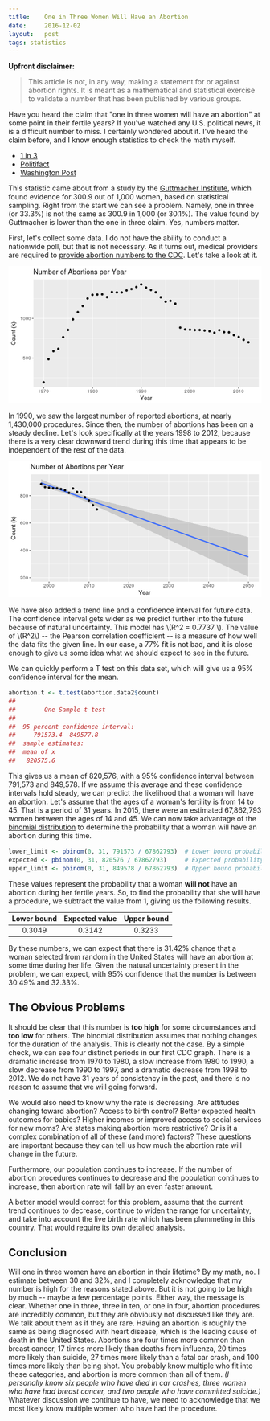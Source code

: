 ```yaml
---
title:    One in Three Women Will Have an Abortion
date:     2016-12-02
layout:   post
tags: statistics
---
```


**Upfront disclaimer:**

> This article is not, in any way, making a statement for or against abortion rights. It is meant as a mathematical and statistical exercise to validate a number that has been published by various groups.

Have you heard the claim that "one in three women will have an abortion" at some point in their fertile years? If you've watched any U.S. political news, it is a difficult number to miss. I certainly wondered about it. I've heard the claim before, and I know enough statistics to check the math myself.

* [1 in 3](http://www.1in3campaign.org/)
* [Politifact](http://www.politifact.com/virginia/statements/2016/may/23/naral-pro-choice-america/flawed-naral-virginia-claim-1-3-women-will-have-ab/)
* [Washington Post](https://www.washingtonpost.com/news/fact-checker/wp/2015/09/30/the-stale-claim-that-one-in-three-women-will-have-an-abortion-by-age-45/?utm_term=.c93155b14547)

This statistic came about from a study by the [Guttmacher Institute](https://www.guttmacher.org/), which found evidence for 300.9 out of 1,000 women, based on statistical sampling. Right from the start we can see a problem. Namely, one in three (or 33.3%) is not the same as 300.9 in 1,000 (or 30.1%). The value found by Guttmacher is lower than the one in three claim. Yes, numbers matter.

First, let's collect some data. I do not have the ability to conduct a nationwide poll, but that is not necessary. As it turns out, medical providers are required to [provide abortion numbers to the CDC](http://www.cdc.gov/reproductivehealth/data_stats/abortion.htm). Let's take a look at it.

![Abortions per year, 1970 - 2012](/assets/images/abortions-per-year-1970-2012.png)

In 1990, we saw the largest number of reported abortions, at nearly 1,430,000 procedures. Since then, the number of abortions has been on a steady decline. Let's look specifically at the years 1998 to 2012, because there is a very clear downward trend during this time that appears to be independent of the rest of the data.

![Abortions per year, 1998 - 2050](/assets/images/abortions-per-year-1998-2050.png)

We have also added a trend line and a confidence interval for future data. The confidence interval gets wider as we predict further into the future because of natural uncertainty. This model has \\(R^2 = 0.7737 \\). The value of \\(R^2\\) -- the Pearson correlation coefficient -- is a measure of how well the data fits the given line. In our case, a 77% fit is not bad, and it is close enough to give us some idea what we should expect to see in the future.

We can quickly perform a T test on this data set, which will give us a 95% confidence interval for the mean.

```r
abortion.t <- t.test(abortion.data2$count)
##
##        One Sample t-test
##
##  95 percent confidence interval:
##     791573.4  849577.8
##  sample estimates:
##  mean of x
##   820575.6
```

This gives us a mean of 820,576, with a 95% confidence interval between 791,573 and 849,578. If we assume this average and these confidence intervals hold steady, we can predict the likelihood that a woman will have an abortion. Let's assume that the ages of a woman's fertility is from 14 to 45. That is a period of 31 years. In 2015, there were an estimated 67,862,793 women between the ages of 14 and 45. We can now take advantage of the [binomial distribution](https://en.wikipedia.org/wiki/Binomial_distribution) to determine the probability that a woman will have an abortion during this time.

```r
lower_limit <- pbinom(0, 31, 791573 / 67862793)  # Lower bound probability.
expected <- pbinom(0, 31, 820576 / 67862793)     # Expected probability.
upper_limit <- pbinom(0, 31, 849578 / 67862793)  # Upper bound probability.
```

These values represent the probability that a woman **will not** have an abortion during her fertile years. So, to find the probability that she will have a procedure, we subtract the value from 1, giving us the following results.

| Lower bound | Expected value | Upper bound |
| :---------: | :------------: | :---------: |
| 0.3049      | 0.3142         | 0.3233      |

By these numbers, we can expect that there is 31.42% chance that a woman selected from random in the United States will have an abortion at some time during her life. Given the natural uncertainty present in the problem, we can expect, with 95% confidence that the number is between 30.49% and 32.33%.

## The Obvious Problems

It should be clear that this number is **too high** for some circumstances and **too low** for others. The binomial distribution assumes that nothing changes for the duration of the analysis. This is clearly not the case. By a simple check, we can see four distinct periods in our first CDC graph. There is a dramatic increase from 1970 to 1980, a slow increase from 1980 to 1990, a slow decrease from 1990 to 1997, and a dramatic decrease from 1998 to 2012. We do not have 31 years of consistency in the past, and there is no reason to assume that we will going forward.

We would also need to know why the rate is decreasing. Are attitudes changing toward abortion? Access to birth control? Better expected health outcomes for babies? Higher incomes or improved access to social services for new moms? Are states making abortion more restrictive? Or is it a complex combination of all of these (and more) factors? These questions are important because they can tell us how much the abortion rate will change in the future.

Furthermore, our population continues to increase. If the number of abortion procedures continues to decrease and the population continues to increase, then abortion rate will fall by an even faster amount.

A better model would correct for this problem, assume that the current trend continues to decrease, continue to widen the range for uncertainty, and take into account the live birth rate which has been plummeting in this country. That would require its own detailed analysis.

## Conclusion

Will one in three women have an abortion in their lifetime? By my math, no. I estimate between 30 and 32%, and I completely acknowledge that my number is high for the reasons stated above. But it is not going to be high by much -- maybe a few percentage points. Either way, the message is clear. Whether one in three, three in ten, or one in four, abortion procedures are incredibly common, but they are obviously not discussed like they are. We talk about them as if they are rare. Having an abortion is roughly the same as being diagnosed with heart disease, which is the leading cause of death in the United States. Abortions are four times more common than breast cancer, 17 times more likely than deaths from influenza, 20 times more likely than suicide, 27 times more likely than a fatal car crash, and 100 times more likely than being shot. You probably know multiple who fit into these categories, and abortion is more common than all of them. *(I personally know six people who have died in car crashes, three women who have had breast cancer, and two people who have committed suicide.)* Whatever discussion we continue to have, we need to acknowledge that we most likely know multiple women who have had the procedure.
